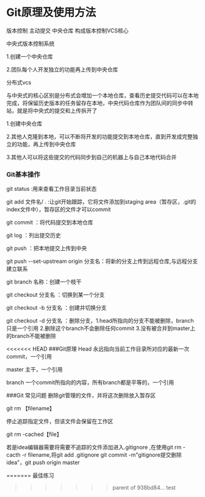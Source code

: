 # Git原理及使用方法
版本控制 主动提交 中央仓库 构成版本控制VCS核心

中央式版本控制系统

1.创建一个中央仓库

2.团队每个人开发独立的功能再上传到中央仓库

分布式vcs

与中央式的核心区别是分布式会增加一个本地仓库，查看历史提交代码可以在本地完成，将保留历史版本的任务留存在本地，中央代码仓库作为团队间的同步中转站，就是将中央式的提交和上传拆开了

1.创建中央仓库

2.其他人克隆到本地，可以不断将开发的功能提交到本地仓库，直到开发成完整独立的功能，再上传到中央仓库

3.其他人可以将这些提交的代码同步到自己的机器上与自己本地代码合并

### Git基本操作
git status :用来查看工作目录当前状态

git add 文件名/ . :让git开始跟踪，它将文件添加到staging area（暂存区，.git的index文件中），暂存区的文件才可以commit

git commit ：将代码提交到本地仓库

git log ：列出提交历史

git push ：把本地提交上传到中央 

git push --set-upstream origin 分支名：将新的分支上传到远程仓库,与远程分支建立联系

git branch  名称：创建一个枝干

git checkout 分支名 ：切换到某一个分支

git checkout -b 分支名 ：创建并切换分支

git checkout -d 分支名 ：删除分支，1.head所指向的分支不能被删除，branch只是一个引用 2.删除这个branch不会删除任何commit 3.没有被合并到master上的branch不能被删除



 

<<<<<<< HEAD
###Git原理
Head 永远指向当前工作目录所对应的最新一次commit，一个引用

master 主干，一个引用

branch 一个commit所指向的内容，所有branch都是平等的，一个引用

###Git 常见问题
删除git管理的文件，并将这次删除放入暂存区

git rm 【filename】

停止追踪指定文件，但该文件会保留在工作区

git rm -cached【file】

若是idea编辑器需要将需要不追踪的文件添加进入.gitignore
,在使用git rm -cacth -r filename,将git add .gitignore
git commit -m"gitignore提交删除idea"，git push origin master


=======
最佳练习
>>>>>>> parent of 938bd84... test








